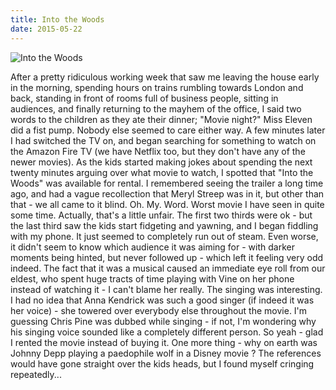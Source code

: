 ```yaml
---
title: Into the Woods
date: 2015-05-22
---
```


![Into the Woods](https://source.unsplash.com/npxXWgQ33ZQ/1600x900)

After a pretty ridiculous working week that saw me leaving the house early in the morning, spending hours on trains rumbling towards London and back, standing in front of rooms full of business people, sitting in audiences, and finally returning to the mayhem of the office, I said two words to the children as they ate their dinner; "Movie night?" Miss Eleven did a fist pump. Nobody else seemed to care either way. A few minutes later I had switched the TV on, and began searching for something to watch on the Amazon Fire TV (we have Netflix too, but they don't have any of the newer movies). As the kids started making jokes about spending the next twenty minutes arguing over what movie to watch, I spotted that "Into the Woods" was available for rental. I remembered seeing the trailer a long time ago, and had a vague recollection that Meryl Streep was in it, but other than that - we all came to it blind. Oh. My. Word. Worst movie I have seen in quite some time. Actually, that's a little unfair. The first two thirds were ok - but the last third saw the kids start fidgeting and yawning, and I began fiddling with my phone. It just seemed to completely run out of steam. Even worse, it didn't seem to know which audience it was aiming for - with darker moments being hinted, but never followed up - which left it feeling very odd indeed. The fact that it was a musical caused an immediate eye roll from our eldest, who spent huge tracts of time playing with Vine on her phone instead of watching it - I can't blame her really. The singing was interesting. I had no idea that Anna Kendrick was such a good singer (if indeed it was her voice) - she towered over everybody else throughout the movie. I'm guessing Chris Pine was dubbed while singing - if not, I'm wondering why his singing voice sounded like a completely different person. So yeah - glad I rented the movie instead of buying it. One more thing - why on earth was Johnny Depp playing a paedophile wolf in a Disney movie ? The references would have gone straight over the kids heads, but I found myself cringing repeatedly...